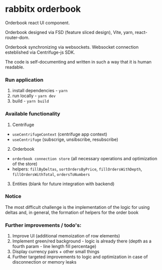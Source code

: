 # rabbitx orderbook

Orderbook react UI component.

Orderbook designed via FSD (feature sliced design), Vite, yarn, react-router-dom.

Orderbook synchronizing via websockets. Websocket connection esteblished via Centrifuge-js SDK.

The code is self-documenting and written in such a way that it is human readable.

### Run application

1. install dependencies - `yarn`
2. run locally - `yarn dev`
3. build - `yarn build`

### Available functionality

1. Centrifuge

- `useCentrifugeContext` (centrifuge app context)
- `useCentrifuge` (subscrige, unsibscribe, resubscribe)

2. Orderbook

- `orderbook connection store` (all necessary operations and optimization of the store)
- helpers: `fillByDeltas`, `sortOrdersByPrice`, `fillOrdersWithDepth`, `fillOrdersWithTotal`, `ordersToNumbers`

3. Entities (blank for future integration with backend)

### Notice

The most difficult challenge is the implementation of the logic for using deltas and, in general, the formation of helpers for the order book

### Further improvements / todo's:

1. Improve UI (additional memoization of row elements)
2. Implement green/red background - logic is already there (depth as a fourth param - line length fill percentage)
3. Display currency pairs + other small things
4. Further targeted improvements to logic and optimization in case of disconnection or memory leaks
